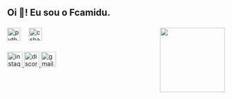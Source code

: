 <h2 align="left">Oi 👋! Eu sou o Fcamidu.</h2>

###

<img align="right" height="150" src="https://media1.giphy.com/media/v1.Y2lkPTc5MGI3NjExZ29kdnppeHEyd2ZuOTloMGZ4Y3NsYXV5eXd6cXlsbGF0d2lob2p2YiZlcD12MV9pbnRlcm5hbF9naWZfYnlfaWQmY3Q9cw/IXjj4sUrrX2ypTz2Ry/giphy.gif"  />

###

<div align="left">
  <img src="https://cdn.jsdelivr.net/gh/devicons/devicon/icons/python/python-original.svg" height="30" alt="python logo"  />
  <img width="12" />
  <img src="https://cdn.jsdelivr.net/gh/devicons/devicon/icons/csharp/csharp-original.svg" height="30" alt="csharp logo"  />
</div>

###

<div align="left">
  <a href="https://www.instagram.com/midu_sousa/" target="_blank">
    <img src="https://img.shields.io/static/v1?message=Instagram&logo=instagram&label=&color=E4405F&logoColor=white&labelColor=&style=for-the-badge" height="35" alt="instagram logo"  />
  </a>
  <a href=" https://discordapp.com/users/555190952558460929" target="_blank">
    <img src="https://img.shields.io/static/v1?message=Discord&logo=discord&label=&color=7289DA&logoColor=white&labelColor=&style=for-the-badge" height="35" alt="discord logo"  />
  </a>
  <a href="fcamidumateus345@gmail.com" target="_blank">
    <img src="https://img.shields.io/static/v1?message=Gmail&logo=gmail&label=&color=D14836&logoColor=red&labelColor=&style=for-the-badge" height="35" alt="gmail logo"  />
  </a>
</div>

###
